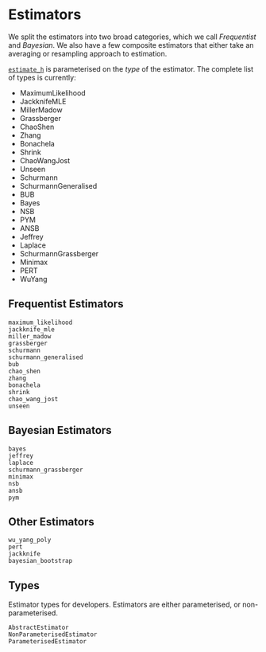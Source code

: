 # Estimators

We split the estimators into two broad categories, which we call _Frequentist_ and _Bayesian_. We also
have a few composite estimators that either take an averaging or resampling approach to estimation.

[`estimate_h`](@ref) is parameterised on the _type_ of the estimator. The complete list of types is currently:

- MaximumLikelihood
- JackknifeMLE
- MillerMadow
- Grassberger
- ChaoShen
- Zhang
- Bonachela
- Shrink
- ChaoWangJost
- Unseen
- Schurmann
- SchurmannGeneralised
- BUB
- Bayes
- NSB
- PYM
- ANSB
- Jeffrey
- Laplace
- SchurmannGrassberger
- Minimax
- PERT
- WuYang

## Frequentist Estimators

```@docs
maximum_likelihood
jackknife_mle
miller_madow
grassberger
schurmann
schurmann_generalised
bub
chao_shen
zhang
bonachela
shrink
chao_wang_jost
unseen
```

## Bayesian Estimators

```@docs
bayes
jeffrey
laplace
schurmann_grassberger
minimax
nsb
ansb
pym
```

## Other Estimators

```@docs
wu_yang_poly
pert
jackknife
bayesian_bootstrap
```

## Types

Estimator types for developers. Estimators are either parameterised, or non-parameterised.

```@docs
AbstractEstimator
NonParameterisedEstimator
ParameterisedEstimator
```
